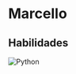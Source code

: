 # Marcello

## Habilidades
![Python](https://img.shields.io/badge/python-3670A0?style=for-the-badge&logo=python&logoColor=ffdd54)
